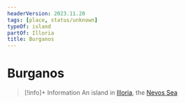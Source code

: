 ```yaml
---
headerVersion: 2023.11.20
tags: [place, status/unknown]
typeOf: island
partOf: Illoria
title: Burganos
---
```

# Burganos
>[!info]+ Information
> An island in [Illoria](<./illoria.md>), the [Nevos Sea](<./nevos-sea.md>)

